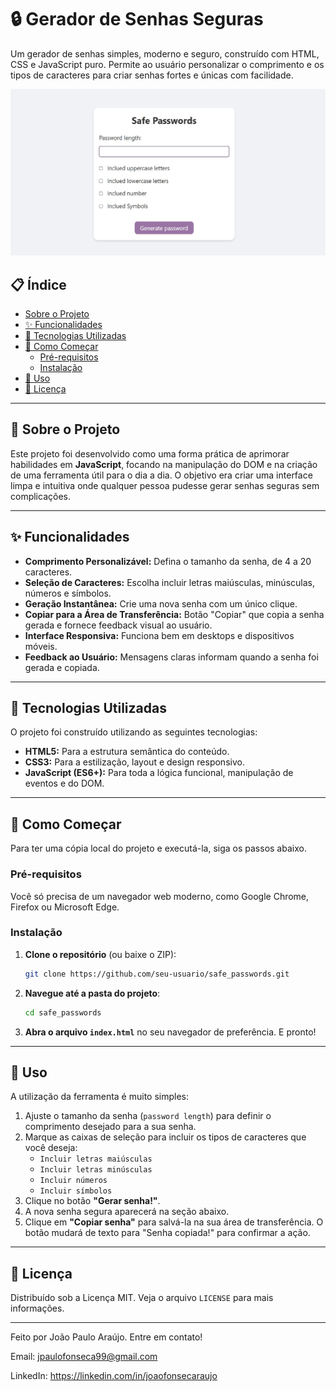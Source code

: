 # 🔒 Gerador de Senhas Seguras

Um gerador de senhas simples, moderno e seguro, construído com HTML, CSS e JavaScript puro. Permite ao usuário personalizar o comprimento e os tipos de caracteres para criar senhas fortes e únicas com facilidade.

 ![Project Banner](assets/preview.jpg)

## 📋 Índice

- [Sobre o Projeto](#-sobre-o-projeto)
- [✨ Funcionalidades](#-funcionalidades)
- [🚀 Tecnologias Utilizadas](#-tecnologias-utilizadas)
- [🏁 Como Começar](#-como-começar)
  - [Pré-requisitos](#pré-requisitos)
  - [Instalação](#instalação)
- [🔧 Uso](#-uso)
- [📄 Licença](#-licença)

---

## 📖 Sobre o Projeto

Este projeto foi desenvolvido como uma forma prática de aprimorar habilidades em **JavaScript**, focando na manipulação do DOM e na criação de uma ferramenta útil para o dia a dia. O objetivo era criar uma interface limpa e intuitiva onde qualquer pessoa pudesse gerar senhas seguras sem complicações.

---

## ✨ Funcionalidades

- **Comprimento Personalizável:** Defina o tamanho da senha, de 4 a 20 caracteres.
- **Seleção de Caracteres:** Escolha incluir letras maiúsculas, minúsculas, números e símbolos.
- **Geração Instantânea:** Crie uma nova senha com um único clique.
- **Copiar para a Área de Transferência:** Botão "Copiar" que copia a senha gerada e fornece feedback visual ao usuário.
- **Interface Responsiva:** Funciona bem em desktops e dispositivos móveis.
- **Feedback ao Usuário:** Mensagens claras informam quando a senha foi gerada e copiada.

---

## 🚀 Tecnologias Utilizadas

O projeto foi construído utilizando as seguintes tecnologias:

- **HTML5:** Para a estrutura semântica do conteúdo.
- **CSS3:** Para a estilização, layout e design responsivo.
- **JavaScript (ES6+):** Para toda a lógica funcional, manipulação de eventos e do DOM.

---

## 🏁 Como Começar

Para ter uma cópia local do projeto e executá-la, siga os passos abaixo.

### Pré-requisitos

Você só precisa de um navegador web moderno, como Google Chrome, Firefox ou Microsoft Edge.

### Instalação

1.  **Clone o repositório** (ou baixe o ZIP):
    ```sh
    git clone https://github.com/seu-usuario/safe_passwords.git
    ```

2.  **Navegue até a pasta do projeto**:
    ```sh
    cd safe_passwords
    ```

3.  **Abra o arquivo `index.html`** no seu navegador de preferência. E pronto!

---

## 🔧 Uso

A utilização da ferramenta é muito simples:

1.  Ajuste o tamanho da senha (`password length`) para definir o comprimento desejado para a sua senha.
2.  Marque as caixas de seleção para incluir os tipos de caracteres que você deseja:
    - `Incluir letras maiúsculas`
    - `Incluir letras minúsculas`
    - `Incluir números`
    - `Incluir símbolos`
3.  Clique no botão **"Gerar senha!"**.
4.  A nova senha segura aparecerá na seção abaixo.
5.  Clique em **"Copiar senha"** para salvá-la na sua área de transferência. O botão mudará de texto para "Senha copiada!" para confirmar a ação.

---

## 📄 Licença

Distribuído sob a Licença MIT. Veja o arquivo `LICENSE` para mais informações.

---

Feito por João Paulo Araújo. Entre em contato!

Email: jpaulofonseca99@gmail.com

LinkedIn: https://linkedin.com/in/joaofonsecaraujo
